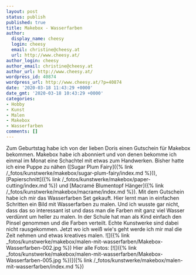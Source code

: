 ```yaml
---
layout: post
status: publish
published: true
title: Makebox - Wasserfarben
author:
  display_name: cheesy
  login: cheesy
  email: christine@cheesy.at
  url: http://www.cheesy.at/
author_login: cheesy
author_email: christine@cheesy.at
author_url: http://www.cheesy.at/
wordpress_id: 40874
wordpress_url: http://www.cheesy.at/?p=40874
date: '2020-03-18 11:43:29 +0000'
date_gmt: '2020-03-18 10:43:29 +0000'
categories:
- Hobby
- Kunst
- Malen
- Makebox
- Wasserfarben
comments: []
---
```

Zum Geburtstag habe ich von der lieben Doris einen Gutschein für Makebox bekommen. Makebox habe ich abonniert und von denen bekomme ich einmal im Monat eine Schachtel mit etwas zum Handwerken. Bisher hatte ich eine Puppe zu nähen ([Sugar Plum Fairy]({% link /_fotos/kunstwerke/makebox/sugar-plum-fairy/index.md %})), [Papierschnitt]({% link /_fotos/kunstwerke/makebox/paper-cutting/index.md %}) und [Macramé Blumentopf Hänger]({% link /_fotos/kunstwerke/makebox/macrame/index.md %}).
Mit dem Gutschein habe ich mir das Wasserfarben Set gekauft. Hier lernt man in einfachen Schritten ein Bild mit Wasserfarben zu malen. Und ich wusste gar nicht, dass das so interessant ist und dass man die Farben mit ganz viel Wasser verdünnt um heller zu malen. In der Schule hat man als Kind einfach den Pinsel genommen und die Farben verteilt. Echte Kunstwerke sind dabei nicht rausgekommen. Jetzt wo ich weiß wie's geht werde ich mir mal die Zeit nehmen und etwas kreatives malen.
![]({% link _fotos/kunstwerke/makebox/malen-mit-wasserfarben/Makebox-Wasserfarben-002.jpg %})
Hier alle Fotos:
[![]({% link _fotos/kunstwerke/makebox/malen-mit-wasserfarben/Makebox-Wasserfarben-005.jpg %})]({% link /_fotos/kunstwerke/makebox/malen-mit-wasserfarben/index.md %})
